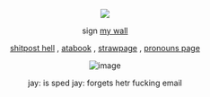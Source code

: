<div align="center">

![](https://komarev.com/ghpvc/?username=27-jjay&color=brightgreen&label=-^.^-)

</div>

<div align="center">
  
sign
[my wall](https://walloftext.co/27j) 


 [shitpost hell](https://shitposthell.straw.page) , [atabook](https://27j.atabook.org) , [strawpage](https://27jay.straw.page) , [pronouns page](https://pronouns.cc/@27jay) 

</div>

<div align="center">

![image](https://github.com/user-attachments/assets/7632d683-85ee-4b91-b2a1-1b89a32cfe19)


</div>

<div align="center">

jay: is sped 
jay: forgets hetr fucking email


</div>
